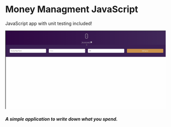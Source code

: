 # Money Managment JavaScript
JavaScript app with unit testing included!

<img src="money-managment.gif" />

##### A simple application to write down what you spend.
